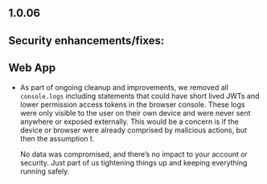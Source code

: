 ## 1.0.06

## Security enhancements/fixes:

## Web App

* As part of ongoing cleanup and improvements, we removed all `console.logs` including statements that could have short lived JWTs and lower permission access tokens in the browser console. These logs were only visible to the user on their own device and were never sent anywhere or exposed externally. This would be a concern is if the device or browser were already comprised by malicious actions, but then the assumption t.

  No data was compromised, and there’s no impact to your account or security. Just part of us tightening things up and keeping everything running safely.
